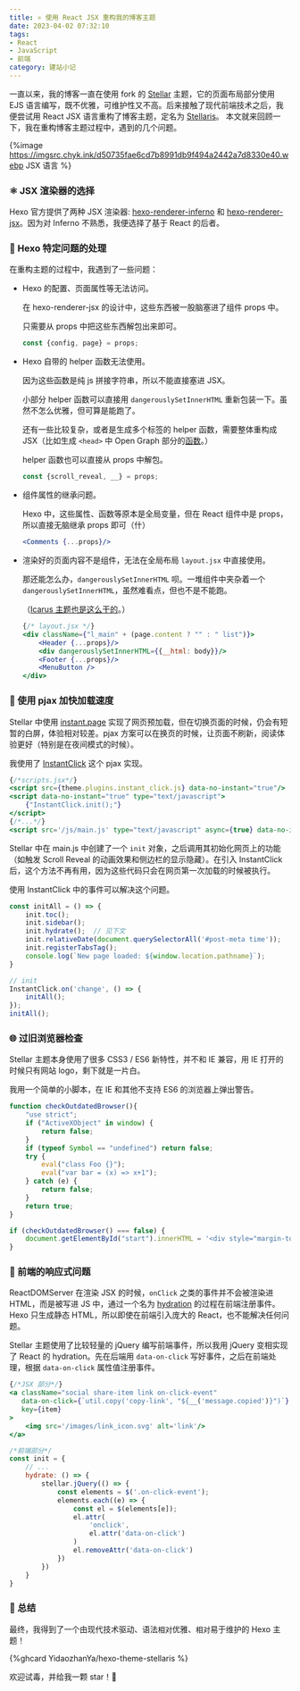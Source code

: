 ```yaml
---
title: ⚛️ 使用 React JSX 重构我的博客主题
date: 2023-04-02 07:32:10
tags:
- React
- JavaScript
- 前端
category: 建站小记
---
```


一直以来，我的博客一直在使用 fork 的 [Stellar](https://xaoxuu.com/wiki/stellar/) 主题，它的页面布局部分使用 EJS 语言编写，既不优雅，可维护性又不高。后来接触了现代前端技术之后，我便尝试用 React JSX 语言重构了博客主题，定名为 [Stellaris](https://github.com/YidaozhanYa/hexo-theme-stellaris)。<!--more-->
本文就来回顾一下，我在重构博客主题过程中，遇到的几个问题。

{%image https://imgsrc.chyk.ink/d50735fae6cd7b8991db9f494a2442a7d8330e40.webp JSX 语言 %}

### ⚛️ JSX 渲染器的选择

Hexo 官方提供了两种 JSX 渲染器: [hexo-renderer-inferno](https://github.com/hexojs/hexo-renderer-inferno) 和 [hexo-renderer-jsx](https://github.com/hexojs/hexo-renderer-jsx)。因为对 Inferno 不熟悉，我便选择了基于 React 的后者。

### 🔮 Hexo 特定问题的处理

在重构主题的过程中，我遇到了一些问题：

- Hexo 的配置、页面属性等无法访问。

  在 hexo-renderer-jsx 的设计中，这些东西被一股脑塞进了组件 props 中。

  只需要从 props 中把这些东西解包出来即可。

  ```jsx
  const {config, page} = props;
  ```

- Hexo 自带的 helper 函数无法使用。

  因为这些函数是纯 js 拼接字符串，所以不能直接塞进 JSX。

  小部分 helper 函数可以直接用 `dangerouslySetInnerHTML` 重新包装一下。虽然不怎么优雅，但可算是能跑了。

  还有一些比较复杂，或者是生成多个标签的 helper 函数，需要整体重构成 JSX（比如生成 `<head>` 中 Open Graph 部分的[函数](https://github.com/YidaozhanYa/hexo-theme-stellaris/blob/main/layout/components/head/open_graph.jsx)。）

  helper 函数也可以直接从 props 中解包。

  ```jsx
  const {scroll_reveal, __} = props;
  ```

- 组件属性的继承问题。

  Hexo 中，这些属性、函数等原本是全局变量，但在 React 组件中是 props，所以直接无脑继承 props 即可（什）

  ```jsx
  <Comments {...props}/>
  ```

- 渲染好的页面内容不是组件，无法在全局布局 `layout.jsx` 中直接使用。

  那还能怎么办，`dangerouslySetInnerHTML` 呗。一堆组件中夹杂着一个 `dangerouslySetInnerHTML`，虽然难看点，但也不是不能跑。

  （[Icarus 主题也是这么干的](https://github.com/ppoffice/hexo-theme-icarus/blob/master/layout/layout.jsx#L31)。）

  ```jsx
  {/* layout.jsx */}
  <div className={"l_main" + (page.content ? "" : " list")}>
      <Header {...props}/>
      <div dangerouslySetInnerHTML={{__html: body}}/>
      <Footer {...props}/>
      <MenuButton />
  </div>
  ```

### 🚀 使用 pjax 加快加载速度

Stellar 中使用 [instant.page](https://instant.page) 实现了网页预加载，但在切换页面的时候，仍会有短暂的白屏，体验相对较差。pjax 方案可以在换页的时候，让页面不刷新，阅读体验更好（特别是在夜间模式的时候）。

我使用了 [InstantClick](http://instantclick.io/) 这个 pjax 实现。

```jsx
{/*scripts.jsx*/}
<script src={theme.plugins.instant_click.js} data-no-instant="true"/>
<script data-no-instant="true" type="text/javascript">
    {"InstantClick.init();"}
</script>
{/*...*/}
<script src='/js/main.js' type="text/javascript" async={true} data-no-instant="true"/>
```

Stellar 中在 main.js 中创建了一个 `init` 对象，之后调用其初始化网页上的功能（如触发 Scroll Reveal 的动画效果和侧边栏的显示隐藏）。在引入 InstantClick 后，这个方法不再有用，因为这些代码只会在网页第一次加载的时候被执行。

使用 InstantClick 中的事件可以解决这个问题。

```javascript
const initAll = () => {
    init.toc();
    init.sidebar();
    init.hydrate();  // 见下文
    init.relativeDate(document.querySelectorAll('#post-meta time'));
    init.registerTabsTag();
    console.log(`New page loaded: ${window.location.pathname}`);
}

// init
InstantClick.on('change', () => {
    initAll();
});
initAll();
```

### 🌐 过旧浏览器检查

Stellar 主题本身使用了很多 CSS3 / ES6 新特性，并不和 IE 兼容，用 IE 打开的时候只有网站 logo，剩下就是一片白。

我用一个简单的小脚本，在 IE 和其他不支持 ES6 的浏览器上弹出警告。

```javascript
function checkOutdatedBrowser(){
    "use strict";
    if ("ActiveXObject" in window) {
        return false;
    }
    if (typeof Symbol == "undefined") return false;
    try {
        eval("class Foo {}");
        eval("var bar = (x) => x+1");
    } catch (e) {
        return false;
    }
    return true;
}

if (checkOutdatedBrowser() === false) {
    document.getElementById("start").innerHTML = '<div style="margin-top: 32px"><h1>喔唷!</h1><p><span>你的浏览器太老了，无法正常浏览本站。</span><br/><span>请升级你的浏览器。</span></p><hr/><p><span>支持的浏览器版本如下:</span><ul><li>Chrome 58+</li><li>Firefox 52+</li><li>Edge 14+</li><li>Opera 45+</li><li>Safari 10+</li></ul></p></div>';
}
```

### 🌊 前端的响应式问题

ReactDOMServer 在渲染 JSX 的时候，`onClick` 之类的事件并不会被渲染进 HTML，而是被写进 JS 中，通过一个名为 [hydration](https://www.gatsbyjs.com/docs/conceptual/react-hydration/) 的过程在前端注册事件。Hexo 只生成静态 HTML，所以即使在前端引入庞大的 React，也不能解决任何问题。

Stellar 主题使用了比较轻量的 jQuery 编写前端事件，所以我用 jQuery 变相实现了 React 的 hydration。先在后端用 `data-on-click` 写好事件，之后在前端处理，根据 `data-on-click` 属性值注册事件。

```jsx
{/*JSX 部分*/}
<a className="social share-item link on-click-event"
   data-on-click={`util.copy('copy-link', "${__('message.copied')}")`}
   key={item}
>
    <img src='/images/link_icon.svg' alt='link'/>
</a>
```

```javascript
/*前端部分*/
const init = {
    // ...
    hydrate: () => {
        stellar.jQuery(() => {
            const elements = $('.on-click-event');
            elements.each((e) => {
                const el = $(elements[e]);
                el.attr(
                    'onclick',
                    el.attr('data-on-click')
                )
                el.removeAttr('data-on-click')
            })
        })
    }
}
```

### 🌟 总结

最终，我得到了一个由现代技术驱动、语法<font size="2">相对</font>优雅、<font size="2">相对</font>易于维护的 Hexo 主题！

{%ghcard YidaozhanYa/hexo-theme-stellaris %}

欢迎试毒，并给我一颗 star！🌟
